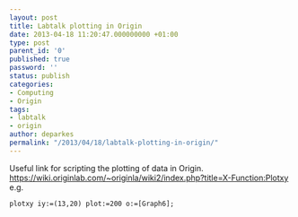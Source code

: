 ```yaml
---
layout: post
title: Labtalk plotting in Origin
date: 2013-04-18 11:20:47.000000000 +01:00
type: post
parent_id: '0'
published: true
password: ''
status: publish
categories:
- Computing
- Origin
tags:
- labtalk
- origin
author: deparkes
permalink: "/2013/04/18/labtalk-plotting-in-origin/"
---
```

Useful link for scripting the plotting of data in Origin.
<a title="Origin lab wiki" href="https://wiki.originlab.com/~originla/wiki2/index.php?title=X-Function:Plotxy" target="_blank">https://wiki.originlab.com/~originla/wiki2/index.php?title=X-Function:Plotxy</a>
e.g.

```
plotxy iy:=(13,20) plot:=200 o:=[Graph6];
```
